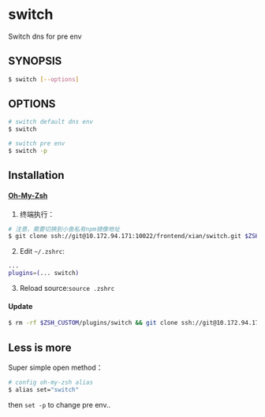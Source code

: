 # switch
Switch dns for pre env

## SYNOPSIS

```sh
$ switch [--options]
```

## OPTIONS

```sh
# switch default dns env
$ switch
```

```sh
# switch pre env
$ switch -p
```

## Installation

#### [Oh-My-Zsh](http://ohmyz.sh/)

1. 终端执行：
```bash
# 注意，需要切换到小鱼私有npm镜像地址
$ git clone ssh://git@10.172.94.171:10022/frontend/xian/switch.git $ZSH_CUSTOM/plugins/switch
```
2. Edit `~/.zshrc`:
  ```bash
  ...
  plugins=(... switch)
  ```
3. Reload source:`source .zshrc`

#### Update
```bash
$ rm -rf $ZSH_CUSTOM/plugins/switch && git clone ssh://git@10.172.94.171:10022/frontend/xian/switch.git $ZSH_CUSTOM/plugins/switch
```

## Less is more
Super simple open method：

```sh
# config oh-my-zsh alias
$ alias set="switch"
```
then `set -p` to change pre env..